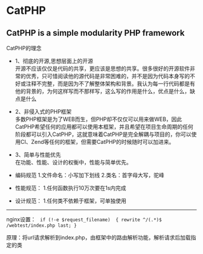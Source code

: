 CatPHP
======

CatPHP is a simple modularity PHP framework
------
CatPHP的理念

- 1、彻底的开源,思想层面上的开源<br>
开源不应该仅仅是代码的共享，更应该是思想的共享。很多很好的开源软件非常的优秀，只可惜阅读他的源代码是非常困难的，并不是因为代码本身写的不好或注释不完整，而是因为不了解整体架构和背景。我认为每一行代码都是有他的背景的，为何这样写而不那样写，这么写的作用是什么，优点是什么，缺点是什么

- 2、非侵入式的PHP框架<br>
多数PHP框架是为了WEB而生，但PHP却不仅仅可以用来做WEB，因此CatPHP希望任何的应用都可以使用本框架，并且希望在项目生命周期的任何阶段都可以引入CatPHP，这就意味着CatPHP是完全解耦与项目的，你可以使用CI、Zend等任何的框架，但需要CatPHP的时候随时可以加进来。


- 3、简单与性能优先<br>
在功能、性能、设计的权衡中，性能与简单优先。

- 编码规范
1.文件命名：小写加下划线
2.类名：首字母大写，驼峰

- 性能规范：
1.任何函数执行10万次要在1s内完成

- 设计规范：
1.任何类不依赖于框架，可单独使用


----------
nginx设置：
` 
if (!-e $request_filename) 
{
    rewrite ^/(.*)$ /webtest/index.php last;
}
`

原理：将url请求解析到index.php，由框架中的路由解析功能，解析请求后加载指定的类


